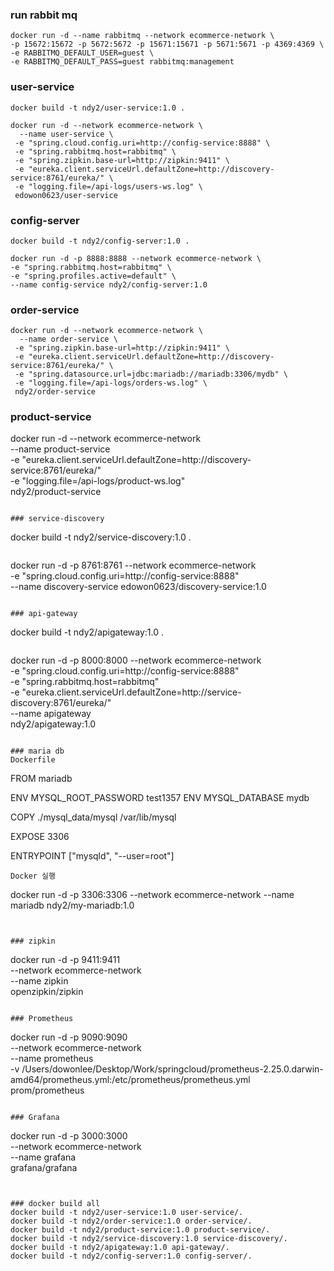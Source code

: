 ### run rabbit mq
```
docker run -d --name rabbitmq --network ecommerce-network \
-p 15672:15672 -p 5672:5672 -p 15671:15671 -p 5671:5671 -p 4369:4369 \
-e RABBITMQ_DEFAULT_USER=guest \
-e RABBITMQ_DEFAULT_PASS=guest rabbitmq:management
```


### user-service
```
docker build -t ndy2/user-service:1.0 .
```

```
docker run -d --network ecommerce-network \
  --name user-service \
 -e "spring.cloud.config.uri=http://config-service:8888" \
 -e "spring.rabbitmq.host=rabbitmq" \
 -e "spring.zipkin.base-url=http://zipkin:9411" \
 -e "eureka.client.serviceUrl.defaultZone=http://discovery-service:8761/eureka/" \
 -e "logging.file=/api-logs/users-ws.log" \
 edowon0623/user-service
```


### config-server
```
docker build -t ndy2/config-server:1.0 .
```

```
docker run -d -p 8888:8888 --network ecommerce-network \
-e "spring.rabbitmq.host=rabbitmq" \
-e "spring.profiles.active=default" \
--name config-service ndy2/config-server:1.0
```

### order-service
```
docker run -d --network ecommerce-network \
  --name order-service \
 -e "spring.zipkin.base-url=http://zipkin:9411" \
 -e "eureka.client.serviceUrl.defaultZone=http://discovery-service:8761/eureka/" \
 -e "spring.datasource.url=jdbc:mariadb://mariadb:3306/mydb" \
 -e "logging.file=/api-logs/orders-ws.log" \
 ndy2/order-service
 ```

### product-service
docker run -d --network ecommerce-network \
  --name product-service \
 -e "eureka.client.serviceUrl.defaultZone=http://discovery-service:8761/eureka/" \
 -e "logging.file=/api-logs/product-ws.log" \
 ndy2/product-service
 ```

### service-discovery
```
docker build -t ndy2/service-discovery:1.0 .
```

```
docker run -d -p 8761:8761 --network ecommerce-network \
 -e "spring.cloud.config.uri=http://config-service:8888" \
 --name discovery-service edowon0623/discovery-service:1.0
 ```

 ### api-gateway
 ```
 docker build -t ndy2/apigateway:1.0 .
 ```

 ```
 docker run -d -p 8000:8000 --network ecommerce-network \
 -e "spring.cloud.config.uri=http://config-service:8888" \
 -e "spring.rabbitmq.host=rabbitmq" \
 -e "eureka.client.serviceUrl.defaultZone=http://service-discovery:8761/eureka/" \
 --name apigateway \
 ndy2/apigateway:1.0
 ```

 ### maria db
Dockerfile
```
FROM mariadb

ENV MYSQL_ROOT_PASSWORD test1357
ENV MYSQL_DATABASE mydb

COPY ./mysql_data/mysql /var/lib/mysql

EXPOSE 3306

ENTRYPOINT ["mysqld", "--user=root"]
```
Docker 실행
```
docker run -d -p 3306:3306  --network ecommerce-network --name mariadb ndy2/my-mariadb:1.0
```


### zipkin
```
docker run -d -p 9411:9411 \
 --network ecommerce-network \
 --name zipkin \
 openzipkin/zipkin 
```

### Prometheus
```
docker run -d -p 9090:9090 \
 --network ecommerce-network \
 --name prometheus \
 -v /Users/dowonlee/Desktop/Work/springcloud/prometheus-2.25.0.darwin-amd64/prometheus.yml:/etc/prometheus/prometheus.yml \
 prom/prometheus 
```

### Grafana
```
docker run -d -p 3000:3000 \
 --network ecommerce-network \
 --name grafana \
 grafana/grafana 
 ```
 

### docker build all
docker build -t ndy2/user-service:1.0 user-service/.
docker build -t ndy2/order-service:1.0 order-service/.
docker build -t ndy2/product-service:1.0 product-service/.
docker build -t ndy2/service-discovery:1.0 service-discovery/.
docker build -t ndy2/apigateway:1.0 api-gateway/.
docker build -t ndy2/config-server:1.0 config-server/.